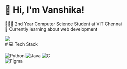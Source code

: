 # 👋 Hi, I'm Vanshika!
👩🏻‍💻 2nd Year Computer Science Student at VIT Chennai<br/>
💭 Currently learning about web development<br/>

<!-- GitHub stats from https://github.com/anuraghazra/github-readme-stats -->
![](https://github-readme-stats.vercel.app/api?username=vanshika2608&theme=radical&hide_border=false&include_all_commits=true&count_private=true)<br/># 💻 Tech Stack

<!-- Badges from https://github.com/Ileriayo/markdown-badges -->
![Python](https://img.shields.io/badge/python-3670A0?style=for-the-badge&logo=python&logoColor=ffdd54)
![Java](https://img.shields.io/badge/java-%23ED8B00.svg?style=for-the-badge&logo=openjdk&logoColor=white)
![C](https://img.shields.io/badge/c-%2300599C.svg?style=for-the-badge&logo=c&logoColor=white)<br/>
![Figma](https://img.shields.io/badge/figma-%23F24E1E.svg?style=for-the-badge&logo=figma&logoColor=white)
